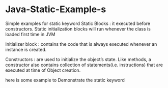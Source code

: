 # Java-Static-Example-s
Simple examples for static keyword
Static Blocks : it executed before constructors. Static initialization blocks will run whenever the class is loaded first time in JVM



Initializer block : contains the code that is always executed whenever an instance is created.


Constructors : are used to initialize the object’s state. Like methods, a constructor also contains collection of statements(i.e. instructions) that are executed at time of Object creation.


here is some example to Demonstrate the static keyword
